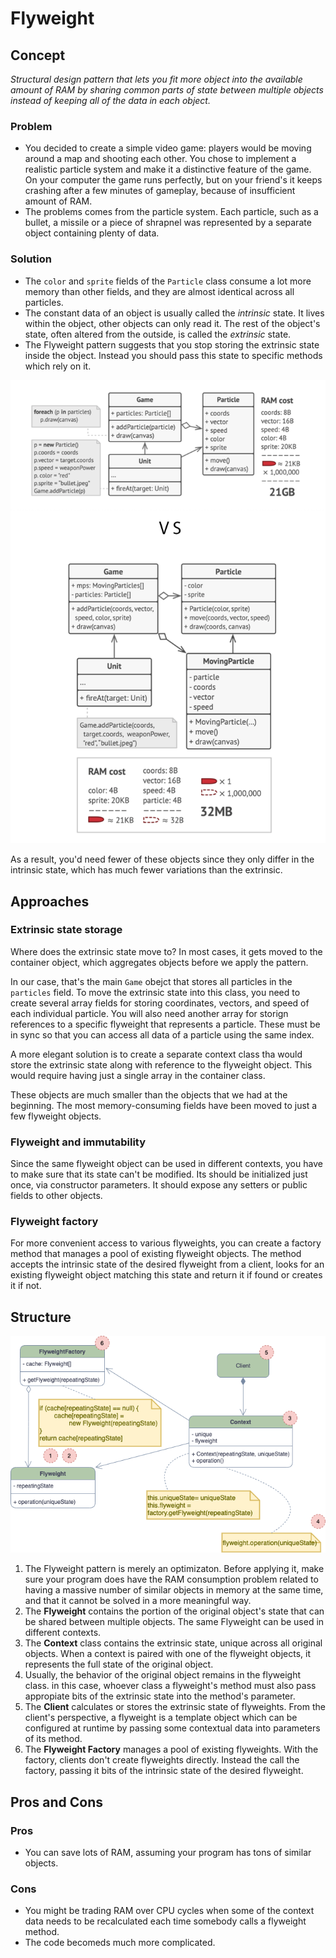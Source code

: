 # Flyweight

## Concept

_Structural design pattern that lets you fit more object into the available amount of RAM by sharing common parts of state between multiple objects instead of keeping all of the data in each object._

### Problem

* You decided to create a simple video game: players would be moving around a map and shooting each other. You chose to implement a realistic particle system and make it a distinctive feature of the game. On your computer the game runs perfectly, but on your friend's it keeps crashing after a few minutes of gameplay, because of insufficient amount of RAM.
* The problems comes from the particle system. Each particle, such as a bullet, a missile or a piece of shrapnel was represented by a separate object containing plenty of data.

### Solution

* The `color` and `sprite` fields of the `Particle` class consume a lot more memory than other fields, and they are almost identical across all particles.
* The constant data of an object is usually called the _intrinsic_ state. It lives within the object, other objects can only read it. The rest of the object's state, often altered from the outside, is called the _extrinsic_ state.
* The Flyweight pattern suggests that you stop storing the extrinsic state inside the object. Instead you should pass this state to specific methods which rely on it.

![Example Flyweight](./example.png)

As a result, you'd need fewer of these objects since they only differ in the intrinsic state, which has much fewer variations than the extrinsic.

## Approaches

### Extrinsic state storage

Where does the extrinsic state move to? In most cases, it gets moved to the container object, which aggregates objects before we apply the pattern.

In our case, that's the main `Game` obejct that stores all particles in the `particles` field. To move the extrinsic state into this class, you need to create several array fields for storing coordinates, vectors, and speed of each individual particle. You will also need another array for storign references to a specific flyweight that represents a particle. These must be in sync so that you can access all data of a particle using the same index.

A more elegant solution is to create a separate context class tha would store the extrinsic state along with reference to the flyweight object. This would require having just a single array in the container class.

These objects are much smaller than the objects that we had at the beginning. The most memory-consuming fields have been moved to just a few flyweight objects.

### Flyweight and immutability

Since the same flyweight object can be used in different contexts, you have to make sure that its state can't be modified. Its should be initialized just once, via constructor parameters. It should expose any setters or public fields to other objects.

### Flyweight factory

For more convenient access to various flyweights, you can create a factory method that manages a pool of existing flyweight objects. The method accepts the intrinsic state of the desired flyweight from a client, looks for an existing flyweight object matching this state and return it if found or creates it if not.

## Structure

![Flyweight Structure](./structure.png)

1. The Flyweight pattern is merely an optimizaton. Before applying it, make sure your program does have the RAM consumption problem related to having a massive number of similar objects in memory at the same time, and that it cannot be solved in a more meaningful way.
2. The **Flyweight** contains the portion of the original object's state that can be shared between multiple objects. The same Flyweight can be used in different contexts.
3. The **Context** class contains the extrinsic state, unique across all original objects. When a context is paired with one of the flyweight objects, it represents the full state of the original object.
4. Usually, the behavior of the original object remains in the flyweight class. in this case, whoever class a flyweight's method must also pass appropiate bits of the extrinsic state into the method's parameter.
5. The **Client** calculates or stores the extrinsic state of flyweights. From the client's perspective, a flyweight is a template object which can be configured at runtime by passing some contextual data into parameters of its method.
6. The **Flyweight Factory** manages a pool of existing flyweights. With the factory, clients don't create flyweights directly. Instead the call the factory, passing it bits of the intrinsic state of the desired flyweight.

## Pros and Cons

### Pros

* You can save lots of RAM, assuming your program has tons of similar objects.

### Cons

* You might be trading RAM over CPU cycles when some of the context data needs to be recalculated each time somebody calls a flyweight method.
* The code becomeds much more complicated.
